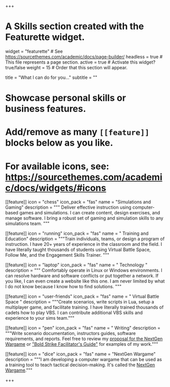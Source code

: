 +++
# A Skills section created with the Featurette widget.
widget = "featurette"  # See https://sourcethemes.com/academic/docs/page-builder/
headless = true  # This file represents a page section.
active = true  # Activate this widget? true/false
weight = 15  # Order that this section will appear.

title = "What I can do for you..."
subtitle = ""

# Showcase personal skills or business features.
# 
# Add/remove as many `[[feature]]` blocks below as you like.
# 
# For available icons, see: https://sourcethemes.com/academic/docs/widgets/#icons

[[feature]]
icon = "chess"
icon_pack = "fas"
name = "Simulations and Gaming"
description = """ Deliver effective instruction using computer-based games and simulations. I can create content, design exercises, and manage software. I bring a robust set of gaming and simulation skills to any simulations team. """


[[feature]]
icon = "running"
icon_pack = "fas"
name = " Training and Education"
description = """Train individuals, teams, or design a program of instruction. I have 20+ years of experience in the classroom and the field. I have literally taught thousands of students using Virtual Battle Space, Follow Me, and the Engagement Skills Trainer.
"""

[[feature]]
icon = "laptop"
icon_pack = "fas"
name = " Technology "
description = """ Comfortably operate in Linux or Windows environments. I can resolve hardware and software conflicts or put together a network. If you like, I can even create a website like this one. I am never limited by what I do not know because I know how to find solutions.
"""

[[feature]]
icon = "user-friends"
icon_pack = "fas"
name = " Virtual Battle Space "
description = """Create scenarios, write scripts in Lua, setup a multiplayer game, and facilitate training.  I have literally trained thousands of cadets how to play VBS.  I can contribute additional VBS skills and experience to your sims team."""

[[feature]]
icon = "pen"
icon_pack = "fas"
name = " Writing"
description = """Write scenario documentation, instructors guides, software requirements, and reports.  Feel free to review my [proposal for the NextGen Wargame](https://www.nextgenwargame.com/documents/proposal/) or ["Bold Strike Facilitator's Guide"](https://www.nextgenwargame.com/documents/guide/) for examples of my work."""

[[feature]]
icon = "dice"
icon_pack = "fas"
name = "NextGen Wargame"
description = """I am developing a computer wargame that can be used as a training tool to teach tactical decision-making.  It's called the [NextGen Wargame](https://www.nextgenwargame.com/)."""

+++
